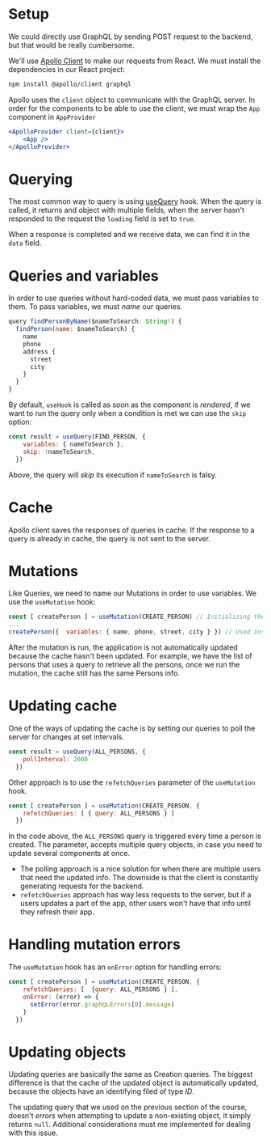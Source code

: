 # Setup
We could directly use GraphQL by sending POST request to the backend, but that would be really cumbersome.

We'll use [Apollo Client](https://www.apollographql.com/docs/react/) to make our requests from React.
We must install the dependencies in our React project:

```bash
npm install @apollo/client graphql
```

Apollo uses the `client` object to communicate with the GraphQL server. In order for the components to be able to use the client, we must wrap the `App` component in `AppProvider`

```jsx
<ApolloProvider client={client}>
	<App />
</ApolloProvider>
```

# Querying
The most common way to query is using [useQuery](https://www.apollographql.com/docs/react/api/react/hooks/#usequery) hook. When the query is called, it returns and object with multiple fields, when the server hasn't responded to the request the `loading` field is set to `true`. 

When a response is completed and we receive data, we can find it in the `data` field.

# Queries and variables
In order to use queries without hard-coded data, we must pass variables to them. To pass variables, we must *name* our queries.

```js
query findPersonByName($nameToSearch: String!) {
  findPerson(name: $nameToSearch) {
    name
    phone 
    address {
      street
      city
    }
  }
}

```

By default, `useHook` is called as soon as the component is *rendered*, if we want to run the query only when a condition is met we can use the `skip` option:

```js
const result = useQuery(FIND_PERSON, {
    variables: { nameToSearch },
    skip: !nameToSearch,
  })
```
 Above, the query will *skip* its execution if `nameToSearch` is falsy.

# Cache

Apollo client saves the responses of queries in cache. If the response to a query is already in cache, the query is not sent to the server.

# Mutations

Like Queries, we need to name our Mutations in order to use variables. We use the `useMutation` hook:

```js
const [ createPerson ] = useMutation(CREATE_PERSON) // Initializing the component
...
createPerson({  variables: { name, phone, street, city } }) // Used inside Submit handler for example
```

After the mutation is run, the application is not automatically updated because the cache hasn't been updated. For example, we have the list of persons that uses a query to retrieve all the persons, once we run the mutation, the cache still has the same Persons info.

# Updating cache
One of the ways of updating the cache is by setting our queries to poll the server for changes at set intervals.

```js
const result = useQuery(ALL_PERSONS, {
    pollInterval: 2000
  })
```
Other approach is to use the `refetchQueries` parameter of the `useMutation` hook.

```js
const [ createPerson ] = useMutation(CREATE_PERSON, {
    refetchQueries: [ { query: ALL_PERSONS } ]
  })
```
In the code above, the `ALL_PERSONS` query is triggered every time a person is created. The parameter, accepts multiple query objects, in case you need to update several components at once.

- The polling approach is a nice solution for when there are multiple users that need the updated info. The downside is that the client is constantly generating requests for the backend.
- `refetchQueries` approach has way less requests to the server, but if a users updates a part of the app, other users won't have that info until they refresh their app.

# Handling mutation errors

The `useMutation` hook has an `onError` option for handling errors:

```js
const [ createPerson ] = useMutation(CREATE_PERSON, {
    refetchQueries: [  {query: ALL_PERSONS } ],
    onError: (error) => {
      setError(error.graphQLErrors[0].message)
    }
  })
```

# Updating objects
Updating queries are basically the same as Creation queries. The biggest difference is that the cache of the updated object is automatically updated, because the objects have an identifying filed of type *ID*.

The updating query that we used on the previous section of the course, doesn't *errors* when attempting to update a non-existing object, it simply returns `null`. Additional considerations must me implemented for dealing with this issue.